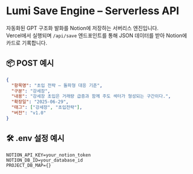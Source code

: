 # Lumi Save Engine – Serverless API

자동화된 GPT 구조화 발화를 Notion에 저장하는 서버리스 엔진입니다.  
Vercel에서 실행되며 `/api/save` 엔드포인트를 통해 JSON 데이터를 받아 Notion에 카드로 기록합니다.

## 📦 POST 예시

```json
{
  "항목명": "초입 전략 – 돌파형 대응 기준",
  "구분": "강세장",
  "내용": "강세장 초입은 거래량 급증과 함께 주도 섹터가 형성되는 구간이다.",
  "확장일": "2025-06-29",
  "태그": ["강세장", "초입전략"],
  "버전": "v1.0"
}
```

## 🛠 .env 설정 예시

```
NOTION_API_KEY=your_notion_token
NOTION_DB_ID=your_database_id
PROJECT_DB_MAP={}
```
